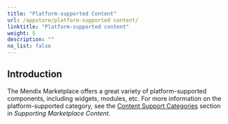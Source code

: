 ```yaml
---
title: "Platform-supported Content"
url: /appstore/platform-supported content/
linktitle: "Platform-supported content"
weight: 5
description: ""
no_list: false
---
```


## Introduction

The Mendix Marketplace offers a great variety of platform-supported components, including widgets, modules, etc. For more information on the platform-supported category, see the [Content Support Categories](/appstore/marketplace-content-support/#category) section in *Supporting Marketplace Content*.
